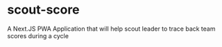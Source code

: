 # scout-score
A Next.JS PWA Application that will help scout leader to trace back team scores during a cycle

